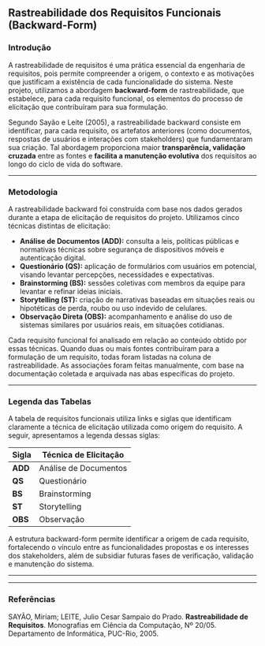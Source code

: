 ## Rastreabilidade dos Requisitos Funcionais (Backward-Form)

### Introdução

A rastreabilidade de requisitos é uma prática essencial da engenharia de requisitos, pois permite compreender a origem, o contexto e as motivações que justificam a existência de cada funcionalidade do sistema. Neste projeto, utilizamos a abordagem **backward-form** de rastreabilidade, que estabelece, para cada requisito funcional, os elementos do processo de elicitação que contribuíram para sua formulação.

Segundo Sayão e Leite (2005), a rastreabilidade backward consiste em identificar, para cada requisito, os artefatos anteriores (como documentos, respostas de usuários e interações com stakeholders) que fundamentaram sua criação. Tal abordagem proporciona maior **transparência, validação cruzada** entre as fontes e **facilita a manutenção evolutiva** dos requisitos ao longo do ciclo de vida do software.

---

### Metodologia

A rastreabilidade backward foi construída com base nos dados gerados durante a etapa de elicitação de requisitos do projeto. Utilizamos cinco técnicas distintas de elicitação:

- **Análise de Documentos (ADD):** consulta a leis, políticas públicas e normativas técnicas sobre segurança de dispositivos móveis e autenticação digital.
- **Questionário (QS):** aplicação de formulários com usuários em potencial, visando levantar percepções, necessidades e expectativas.
- **Brainstorming (BS):** sessões coletivas com membros da equipe para levantar e refinar ideias iniciais.
- **Storytelling (ST):** criação de narrativas baseadas em situações reais ou hipotéticas de perda, roubo ou uso indevido de celulares.
- **Observação Direta (OBS):** acompanhamento e análise do uso de sistemas similares por usuários reais, em situações cotidianas.

Cada requisito funcional foi analisado em relação ao conteúdo obtido por essas técnicas. Quando duas ou mais fontes contribuíram para a formulação de um requisito, todas foram listadas na coluna de rastreabilidade. As associações foram feitas manualmente, com base na documentação coletada e arquivada nas abas específicas do projeto.

---

### Legenda das Tabelas

A tabela de requisitos funcionais utiliza links e siglas que identificam claramente a técnica de elicitação utilizada como origem do requisito. A seguir, apresentamos a legenda dessas siglas:

| Sigla   | Técnica de Elicitação        |
|---------|------------------------------|
| **ADD** | Análise de Documentos        |
| **QS**  | Questionário                 |
| **BS**  | Brainstorming                |
| **ST**  | Storytelling                 | 
| **OBS** | Observação             | 



A estrutura backward-form permite identificar a origem de cada requisito, fortalecendo o vínculo entre as funcionalidades propostas e os interesses dos stakeholders, além de subsidiar futuras fases de verificação, validação e manutenção do sistema.

---



---

### Referências

SAYÃO, Miriam; LEITE, Julio Cesar Sampaio do Prado. **Rastreabilidade de Requisitos**. Monografias em Ciência da Computação, Nº 20/05. Departamento de Informática, PUC-Rio, 2005.
